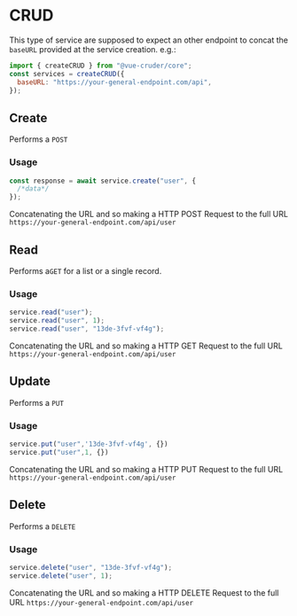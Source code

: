 # CRUD

This type of service are supposed to expect an other endpoint to concat the `baseURL` provided at the service creation. e.g.:

```js
import { createCRUD } from "@vue-cruder/core";
const services = createCRUD({
  baseURL: "https://your-general-endpoint.com/api",
});
```

## Create

Performs a `POST`

### Usage

```js
const response = await service.create("user", {
  /*data*/
});
```

Concatenating the URL and so making a HTTP POST Request to the full URL `https://your-general-endpoint.com/api/user`

## Read

Performs a`GET` for a list or a single record.

### Usage

```js
service.read("user");
service.read("user", 1);
service.read("user", "13de-3fvf-vf4g");
```

Concatenating the URL and so making a HTTP GET Request to the full URL `https://your-general-endpoint.com/api/user`

## Update

Performs a `PUT`

### Usage

```js
service.put("user",'13de-3fvf-vf4g', {})
service.put("user",1, {})
```

Concatenating the URL and so making a HTTP PUT Request to the full URL `https://your-general-endpoint.com/api/user`

## Delete

Performs a `DELETE`

### Usage

```js
service.delete("user", "13de-3fvf-vf4g");
service.delete("user", 1);
```

Concatenating the URL and so making a HTTP DELETE Request to the full URL `https://your-general-endpoint.com/api/user`
